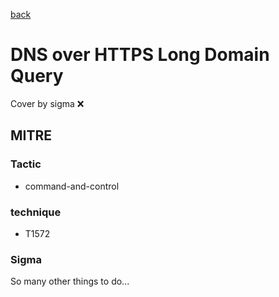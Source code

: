 [back](../index.md)
# DNS over HTTPS Long Domain Query
Cover by sigma :x: 

## MITRE
### Tactic
  - command-and-control

### technique
  - T1572

### Sigma

 So many other things to do...